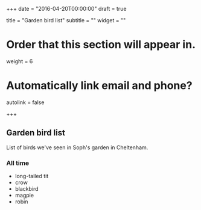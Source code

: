 +++
date = "2016-04-20T00:00:00"
draft = true

title = "Garden bird list"
subtitle = ""
widget = ""

# Order that this section will appear in.
weight = 6

# Automatically link email and phone?
autolink = false

+++

## Garden bird list

List of birds we've seen in Soph's garden in Cheltenham.

### All time

- long-tailed tit
- crow
- blackbird
- magpie
- robin

